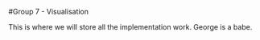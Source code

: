 #Group 7 - Visualisation

This is where we will store all the implementation work.
George is a babe.
